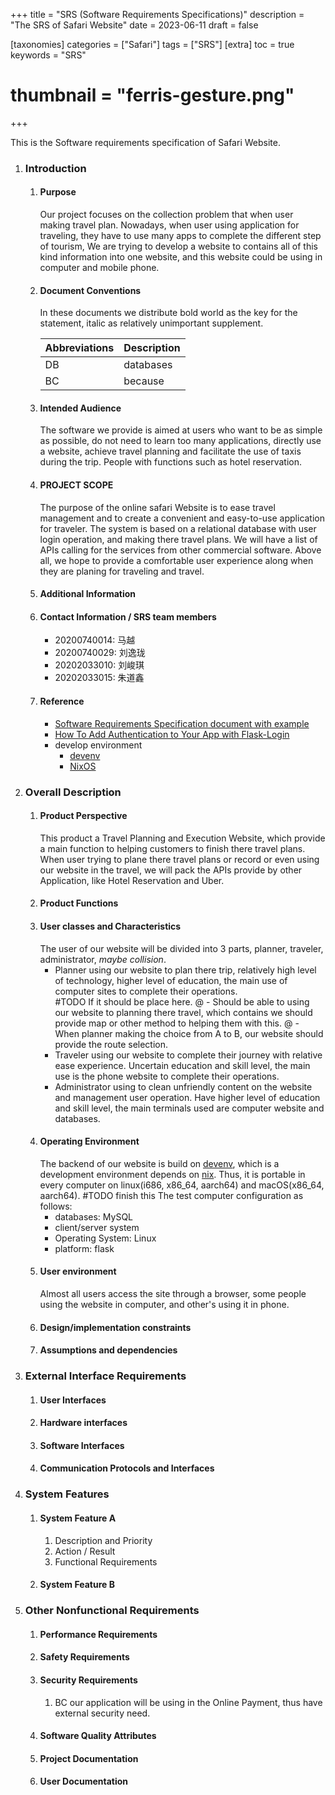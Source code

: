 +++
title = "SRS (Software Requirements Specifications)"
description = "The SRS of Safari Website"
date = 2023-06-11
draft = false

[taxonomies]
categories = ["Safari"]
tags = ["SRS"]
[extra]
toc = true
keywords = "SRS"
# thumbnail = "ferris-gesture.png"
+++

This is the Software requirements specification of Safari Website.

<!-- more -->

1. ### Introduction
    1. #### Purpose
        Our project focuses on the collection problem that when user making travel plan. Nowadays, when user using application for traveling, they have to use many apps to complete the different step of tourism, We are trying to develop a website to contains all of this kind information into one website, and this website could be using in computer and mobile phone.
    2. #### Document Conventions
        In these documents we distribute bold world as the key for the statement, italic as relatively unimportant supplement.

        Abbreviations | Description
        ------------- | -----------
        DB            | databases
        BC            | because

    3. #### Intended Audience
        The software we provide is aimed at users who want to be as simple as possible, do not need to learn too many applications, directly use a website, achieve travel planning and facilitate the use of taxis during the trip. People with functions such as hotel reservation.
    4. #### PROJECT SCOPE
        The purpose of the online safari Website is to ease travel management and to create a convenient and easy-to-use application for traveler. The system is based on a relational database with user login operation, and making there travel plans. We will have a list of APIs calling for the services from other commercial software. Above all, we hope to provide a comfortable user experience along when they are planing for traveling and travel.
    5. #### Additional Information
    6. #### Contact Information / SRS team members
        - 20200740014: 马越
        - 20200740029: 刘逸珑
        - 20202033010: 刘峻琪
        - 20202033015: 朱道鑫
    7. #### Reference
        - [Software Requirements Specification document with example](https://krazytech.com/projects/sample-software-requirements-specificationsrs-report-airline-database)
        - [How To Add Authentication to Your App with Flask-Login](https://www.digitalocean.com/community/tutorials/how-to-add-authentication-to-your-app-with-flask-login)
        - develop environment
            - [devenv](https://devenv.sh/)
            - [NixOS](https://nixos.org/)
2. ### Overall Description
    1. #### Product Perspective
        This product a Travel Planning and Execution Website, which provide a main function to helping customers to finish there travel plans.
        When user trying to plane there travel plans or record or even using our website in the travel, we will pack the APIs provide by other Application, like Hotel Reservation and Uber.
    2. #### Product Functions
    3. #### User classes and Characteristics
        The user of our website will be divided into 3 parts, planner, traveler, administrator, *maybe collision*.
        - Planner
            using our website to plan there trip, relatively high level of technology, higher level of education, the main use of computer sites to complete their operations.  
            #TODO If it should be place here.
            @ - Should be able to using our website to planning there travel, which contains we should provide map or other method to helping them with this.
            @ - When planner making the choice from A to B, our website should provide the route selection.
        - Traveler
            using our website to complete their journey with relative ease experience. Uncertain education and skill level, the main use is the phone website to complete their operations.
        - Administrator
            using to clean unfriendly content on the website and management user operation. Have higher level of education and skill level, the main terminals used are computer website and databases.
    4. #### Operating Environment
        The backend of our website is build on [devenv](https://devenv.sh/), which is a development environment depends on [nix](https://nixos.org/). Thus, it is portable in every computer on linux(i686, x86_64, aarch64) and macOS(x86_64, aarch64).
        #TODO finish this
        The test computer configuration as follows:
        - databases: MySQL
        - client/server system
        - Operating System: Linux
        - platform: flask
    5. #### User environment
        Almost all users access the site through a browser, some people using the website in computer, and other's using it in phone.
    6. #### Design/implementation constraints
    7. #### Assumptions and dependencies
3. ### External Interface Requirements
    1. #### User Interfaces
    2. #### Hardware interfaces
    3. #### Software Interfaces
    4. #### Communication Protocols and Interfaces
4. ### System Features
    1. #### System Feature A
        1. Description and Priority
        2. Action / Result
        3. Functional Requirements
    2. #### System Feature B
5. ### Other Nonfunctional Requirements
    1. #### Performance Requirements
    2. #### Safety Requirements
    3. #### Security Requirements
        1. BC our application will be using in the Online Payment, thus have external security need.
    4. #### Software Quality Attributes
    5. #### Project Documentation
    6. #### User Documentation
